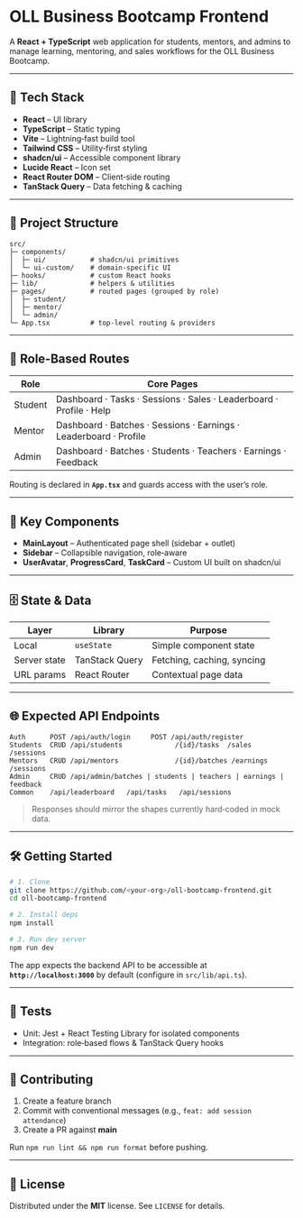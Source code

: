
# OLL Business Bootcamp Frontend

A **React + TypeScript** web application for students, mentors, and admins to manage learning, mentoring, and sales workflows for the OLL Business Bootcamp.

---

## 🚀 Tech Stack

- **React** – UI library  
- **TypeScript** – Static typing  
- **Vite** – Lightning‑fast build tool  
- **Tailwind CSS** – Utility‑first styling  
- **shadcn/ui** – Accessible component library  
- **Lucide React** – Icon set  
- **React Router DOM** – Client‑side routing  
- **TanStack Query** – Data fetching & caching  

---

## 📁 Project Structure

```text
src/
├─ components/
│  ├─ ui/           # shadcn/ui primitives
│  └─ ui-custom/    # domain‑specific UI
├─ hooks/           # custom React hooks
├─ lib/             # helpers & utilities
├─ pages/           # routed pages (grouped by role)
│  ├─ student/
│  ├─ mentor/
│  └─ admin/
└─ App.tsx          # top‑level routing & providers
```

---

## 🔐 Role‑Based Routes

| Role    | Core Pages                                                          |
|---------|---------------------------------------------------------------------|
| Student | Dashboard · Tasks · Sessions · Sales · Leaderboard · Profile · Help |
| Mentor  | Dashboard · Batches · Sessions · Earnings · Leaderboard · Profile   |
| Admin   | Dashboard · Batches · Students · Teachers · Earnings · Feedback     |

Routing is declared in **`App.tsx`** and guards access with the user’s role.

---

## 🧩 Key Components

- **MainLayout** – Authenticated page shell (sidebar + outlet)  
- **Sidebar** – Collapsible navigation, role‑aware  
- **UserAvatar**, **ProgressCard**, **TaskCard** – Custom UI built on shadcn/ui  

---

## 🗄️ State & Data

| Layer        | Library        | Purpose                     |
|--------------|---------------|-----------------------------|
| Local        | `useState`    | Simple component state      |
| Server state | TanStack Query| Fetching, caching, syncing  |
| URL params   | React Router  | Contextual page data        |

---

## 🌐 Expected API Endpoints

```
Auth      POST /api/auth/login     POST /api/auth/register
Students  CRUD /api/students             /{id}/tasks  /sales  /sessions
Mentors   CRUD /api/mentors              /{id}/batches /earnings /sessions
Admin     CRUD /api/admin/batches | students | teachers | earnings | feedback
Common    /api/leaderboard   /api/tasks   /api/sessions
```

> Responses should mirror the shapes currently hard‑coded in mock data.

---

## 🛠️ Getting Started

```bash
# 1. Clone
git clone https://github.com/<your‑org>/oll-bootcamp-frontend.git
cd oll-bootcamp-frontend

# 2. Install deps
npm install

# 3. Run dev server
npm run dev
```

The app expects the backend API to be accessible at **`http://localhost:3000`** by default (configure in `src/lib/api.ts`).

---

## 🧪 Tests

- Unit: Jest + React Testing Library for isolated components  
- Integration: role‑based flows & TanStack Query hooks  

---

## 🤝 Contributing

1. Create a feature branch  
2. Commit with conventional messages (e.g., `feat: add session attendance`)  
3. Create a PR against **main**  

Run `npm run lint && npm run format` before pushing.

---

## 📄 License

Distributed under the **MIT** license. See `LICENSE` for details.
